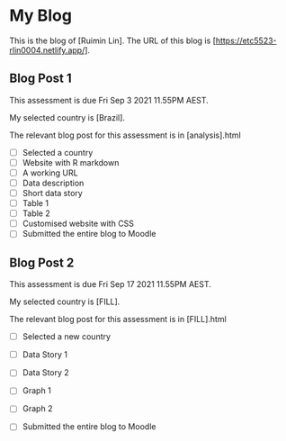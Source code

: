 # My Blog


This is the blog of [Ruimin Lin].
The URL of this blog is [https://etc5523-rlin0004.netlify.app/].

## Blog Post 1

This assessment is due Fri Sep 3 2021 11.55PM AEST.

My selected country is [Brazil].

The relevant blog post for this assessment is in [analysis].html

- [ ] Selected a country
- [ ] Website with R markdown 
- [ ] A working URL
- [ ] Data description
- [ ] Short data story
- [ ] Table 1
- [ ] Table 2
- [ ] Customised website with CSS
- [ ] Submitted the entire blog to Moodle

## Blog Post 2

This assessment is due Fri Sep 17 2021 11.55PM AEST.

My selected country is [FILL].

The relevant blog post for this assessment is in [FILL].html

- [ ] Selected a new country
- [ ] Data Story 1
- [ ] Data Story 2
- [ ] Graph 1
- [ ] Graph 2
- [ ] Submitted the entire blog to Moodle

